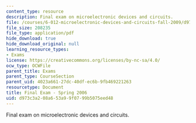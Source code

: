 ```yaml
---
content_type: resource
description: Final exam on microelectronic devices and circuits.
file: /courses/6-012-microelectronic-devices-and-circuits-fall-2009/d973c3a208a653a99f0799b5075eed48_MIT6_012F09_final_s06.pdf
file_size: 208235
file_type: application/pdf
hide_download: true
hide_download_original: null
learning_resource_types:
- Exams
license: https://creativecommons.org/licenses/by-nc-sa/4.0/
ocw_type: OCWFile
parent_title: Exams
parent_type: CourseSection
parent_uid: 4023a661-27dc-40df-ec6b-9fb469221263
resourcetype: Document
title: Final Exam - Spring 2006
uid: d973c3a2-08a6-53a9-9f07-99b5075eed48
---
```

Final exam on microelectronic devices and circuits.